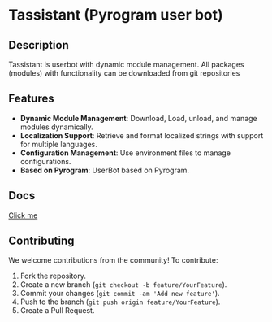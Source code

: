 # Tassistant (Pyrogram user bot)

## Description

Tassistant is userbot with dynamic module management.
All packages (modules) with functionality can be downloaded from git repositories

## Features
- **Dynamic Module Management**: Download, Load, unload, and manage modules dynamically.
- **Localization Support**: Retrieve and format localized strings with support for multiple languages.
- **Configuration Management**: Use environment files to manage configurations.
- **Based on Pyrogram**: UserBot based on Pyrogram.

## Docs
[Click me](https://kinsorick.github.io/tassistant/en/)

## Contributing

We welcome contributions from the community! To contribute:

1. Fork the repository.
2. Create a new branch (`git checkout -b feature/YourFeature`).
3. Commit your changes (`git commit -am 'Add new feature'`).
4. Push to the branch (`git push origin feature/YourFeature`).
5. Create a Pull Request.
